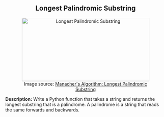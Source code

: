 <h2 align="center">
    Longest Palindromic Substring
</h2>


<figure align="center">
    <img width="400" height="200" src="https://gabrielghe.github.io/assets/themes/images/2016-02-27-manachers-algorithm-longest-palindromic-substring7.gif" alt="Longest Palindromic Substring">
    <figcaption>Image source: <a href="https://gabrielghe.github.io/university/2016/02/27/manachers-algorithm-longest-palindromic-substring">Manacher's Algorithm: Longest Palindromic Substring</a></figcaption>
</figure>


<b>Description:</b> Write a Python function that takes a string and returns the longest substring that is a palindrome. A palindrome is a string that reads the same forwards and backwards.
